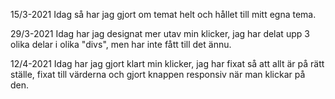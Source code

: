 15/3-2021
Idag så har jag gjort om temat helt och hållet till mitt egna tema.

29/3-2021
Idag har jag designat mer utav min klicker, jag har delat upp 3 olika delar i olika "divs", men har inte fått till det ännu.

12/4-2021
Idag har jag gjort klart min klicker, jag har fixat så att allt är på rätt ställe, fixat till värderna och gjort knappen responsiv när man klickar på den.
